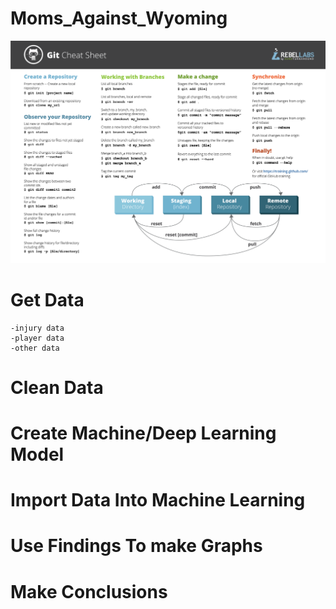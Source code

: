 # Moms_Against_Wyoming
![alt text](GitCommands.png)

# Get Data
    -injury data
    -player data
    -other data

# Clean Data

# Create Machine/Deep Learning Model

# Import Data Into Machine Learning

# Use Findings To make Graphs

# Make Conclusions
